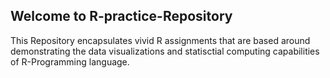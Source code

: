 ## Welcome to R-practice-Repository

This Repository encapsulates vivid R assignments that are based around demonstrating the data visualizations and statisctial computing capabilities of R-Programming language. 




